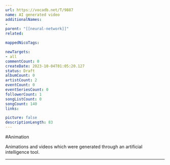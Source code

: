 ```yaml
---
url: https://vocadb.net/T/9887
name: AI generated video
additionalNames: 
- 
parent: "[[neural-network]]"
related:

mappedNicoTags:

newTargets:
- all
commentCount: 0
createDate: 2023-10-04T01:05:20.127
status: Draft
albumCount: 0
artistCount: 2
eventCount: 0
eventSeriesCount: 0
followerCount: 1
songListCount: 0
songCount: 140
links: 

picture: false
descriptionLength: 83
---
```


#Animation

Animations and videos which were generated through an artificial intelligence tool.

---

